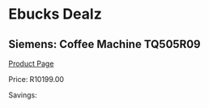 
# Ebucks Dealz
## Siemens: Coffee Machine TQ505R09
[Product Page](https://www.ebucks.com/web/shop/productSelected.do?prodId=1158943099&catId=704984897)

Price: R10199.00

Savings: 


	